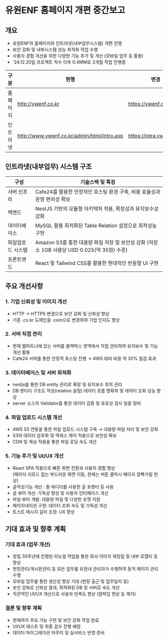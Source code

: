# 유원ENF 홈페이지 개편 중간보고

## 개요
- 유원ENF의 홈페이지와 인트라넷(내부업무시스템) 개편 진행
- 보안 강화 및 내부시스템 성능 최적화 작업 수행 
- 사용자 경험 개선을 위한 다양한 기능 추가 및 개선 (모바일 업무 등 활용)
- '24.12.20일 프로젝트 착수 이후 0.4MM로 2개월 작업 진행중

| 구분      | 현행          |        변경  |         비고  |
| ----------- | ----------- |  ----------- |----------- |
| 홈페이지 | http://ywenf.co.kr | https://ywenf.com | 미진행 |
| 인트라넷 | http://www.ywenf.co.kr/admin/html/intro.asp | https://intra.ywenf.com | 진행중 |


## 인트라넷(내부업무) 시스템 구조
| 구성     | 기술스택 및 특징  |
| ----------- | ------------------ |
| 서버 인프라 | Cafe24를 활용한 안정적인 호스팅 환경 구축, 비용 효율성과 운영 편의성 확보 |
| 백엔드 | NestJS 기반의 모듈형 아키텍처 적용, 확장성과 유지보수성 강화 | 
| 데이터베이스 | MySQL 활용 최적화된 Table Relation 설정으로 최적성능 구현 |
| 파일업로드 시스템 | Amazon S3를 통한 대용량 파일 저장 및 보안성 강화 (저장소 1GB 사용당 USD 0.025(약 35원) 수준) |
| 프론트엔드 | React 및 Tailwind CSS를 활용한 현대적인 반응형 UI 구현 |

## 주요 개선사항
### 1. 기업 신뢰성 및 이미지 개선
- HTTP → HTTPS 변경으로 보안 강화 및 신뢰성 향상
- 기존 .co.kr 도메인을 .com으로 변경하여 기업 인지도 향상

### 2. 서버 직접 관리
- 현재 웹파트너에 있는 서버를 블랙박스 영역에서 직접 관리하여 유지보수 및 기능 개선 활용
- Cafe24 서버를 통한 안정적 호스팅 진행 → AWS 대비 비용 약 30% 절감 효과

### 3. 데이터베이스 및 서버 최적화
- nestjs를 통한 DB entity 관리로 확장 및 유지보수 최적 관리
- DB 엔티티 구조도 작성(relation 설정) 데이터 흐름 명확화 및 데이터 조회 성능 향상
- server 소스의 Validator를 통한 데이터 검증 및 유효성 검사 일괄 정비

### 4. 파일 업로드 시스템 개선
- AWS S3 연동을 통한 파일 업로드 시스템 구축 → 대용량 파일 처리 및 보안 강화
- S3의 데이터 암호화 및 액세스 제어 적용으로 보안성 확보
- CDN 및 캐싱 적용을 통한 파일 로딩 속도 개선

### 5. 기능 추가 및 UI/UX 개선
- React SPA 적용으로 빠른 화면 전환과 사용자 경험 향상 <br>(페이지 리로드 없는 부드러운 화면 이동, 현재는 버튼 클릭시 페이지 깜빡거림 현상)
- 글작성기능 개선 : 퀼 에디터를 사용한 글 포팻터 등 사용
- 글 뷰어 개선: 가독성 향상 및 사용자 인터페이스 개선
- 파일 뷰어 개발: 대용량 파일 및 다양한 포맷 지원
- 페이지네이션 구현: 데이터 조회 속도 및 가독성 개선
- 토스트 메시지 길이 조정: UX 향상

## 기대 효과 및 향후 계획
### 기대 효과 (업무 개선)
- 창립 30주년에 진행된 리뉴얼 작업을 통한 회사 이미지 재정립 및 내부 로열티 등 향상
- 현장관리/게시판관리 등 모든 업무를 유원내 관리자가 수행하여 동적 페이지 관리 수행
- 모바일 업무를 통한 생산성 향상 기대 (현장 출근 및 업무일지 등)
- 보안 강화로 신뢰성 증대, 최적화된 DB 및 서버로 속도 개선
- 직관적인 UI/UX 개선으로 사용자 만족도 향상 (깜박임 현상 등 제거)


### 결론 및 향후 계획
- 현재까지 주요 기능 구현 및 보안 강화 작업 완료
- UI/UX 테스트 및 최종 검수 진행 예정
- 데이터 마이그레이션 마무리 및 실서비스 반영 준비



